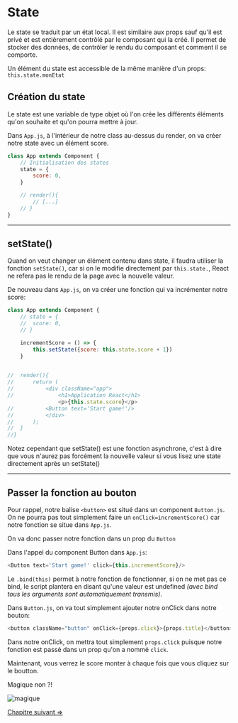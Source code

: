 # State

Le state se traduit par un état local. Il est similaire aux props sauf qu'il est privé et est entièrement contrôlé par le composant qui la créé. Il permet de stocker des données, de contrôler le rendu du composant et comment il se comporte.



Un élément du state est accessible de la même manière d'un props: `this.state.monEtat`



## Création du state

Le state est une variable de type objet où l'on crée les différents éléments qu'on souhaite et qu'on pourra mettre à jour. 

Dans `App.js`, à l'intérieur de notre class au-dessus du render, on va créer notre state avec un élément score.

```js
class App extends Component {
	// Initialisation des states
  	state = {
    	score: 0,
	}

	// render(){
		// [...]
	// }
}
```
---

## setState()

Quand on veut changer un élément contenu dans state, il faudra utiliser la fonction `setState()`, car si on le modifie directement par `this.state.`, React ne refera pas le rendu de la page avec la nouvelle valeur.


De nouveau dans `App.js`, on va créer une fonction qui va incrémenter notre score:

```js
class App extends Component {
	// state = {
	//	score: 0,
	// }

	incrementScore = () => {
		this.setState({score: this.state.score + 1})
	}
	

//  render(){
//    	return (
//      	<div className="app">
//        		<h1>Application React</h1>
    			<p>{this.state.score}</p>
//		 	<Button text='Start game!'/>
//      	</div>
//    	);
//  }
//}
```

Notez cependant que setState() est une fonction asynchrone, c'est à dire que vous n'aurez pas forcément la nouvelle valeur si vous lisez une state directement après un setState()

----

## Passer la fonction au bouton

Pour rappel, notre balise `<button>` est situé dans un component `Button.js`. On ne pourra pas tout simplement faire un `onClick=incrementScore()` car notre fonction se situe dans `App.js`.

On va donc passer notre fonction dans un prop du `Button`

Dans l'appel du component Button dans `App.js`:

```js
<Button text='Start game!' click={this.incrementScore}/>
```

Le `.bind(this)` permet à notre fonction de fonctionner, si on ne met pas ce bind, le script plantera en disant qu'une valeur est undefined *(avec bind tous les arguments sont automatiquement transmis)*.

Dans `Button.js`, on va tout simplement ajouter notre onClick dans notre bouton:

```js
<button className="button" onClick={props.click}>{props.title}</button>
```

Dans notre onClick, on mettra tout simplement `props.click` puisque notre fonction est passé dans un prop qu'on a nommé `click`.

Maintenant, vous verrez le score monter à chaque fois que vous cliquez sur le boutton.

Magique non ?!

![magique](https://media.giphy.com/media/QIiqoufLNmWo8/giphy.gif)

[Chapitre suivant =>](07-board.md)
